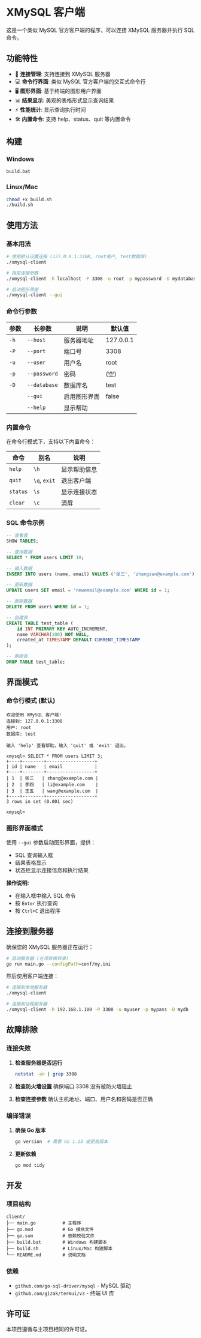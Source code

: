 # XMySQL 客户端

这是一个类似 MySQL 官方客户端的程序，可以连接 XMySQL 服务器并执行 SQL 命令。

## 功能特性

- 🔗 **连接管理**: 支持连接到 XMySQL 服务器
- 💻 **命令行界面**: 类似 MySQL 官方客户端的交互式命令行
- 🖥️ **图形界面**: 基于终端的图形用户界面
- 📊 **结果显示**: 美观的表格形式显示查询结果
- ⚡ **性能统计**: 显示查询执行时间
- 🛠️ **内置命令**: 支持 help、status、quit 等内置命令

## 构建

### Windows
```bash
build.bat
```

### Linux/Mac
```bash
chmod +x build.sh
./build.sh
```

## 使用方法

### 基本用法

```bash
# 使用默认设置连接 (127.0.0.1:3308, root用户, test数据库)
./xmysql-client

# 指定连接参数
./xmysql-client -h localhost -P 3308 -u root -p mypassword -D mydatabase

# 启动图形界面
./xmysql-client --gui
```

### 命令行参数

| 参数 | 长参数 | 说明 | 默认值 |
|------|--------|------|--------|
| `-h` | `--host` | 服务器地址 | 127.0.0.1 |
| `-P` | `--port` | 端口号 | 3308 |
| `-u` | `--user` | 用户名 | root |
| `-p` | `--password` | 密码 | (空) |
| `-D` | `--database` | 数据库名 | test |
| | `--gui` | 启用图形界面 | false |
| | `--help` | 显示帮助 | |

### 内置命令

在命令行模式下，支持以下内置命令：

| 命令 | 别名 | 说明 |
|------|------|------|
| `help` | `\h` | 显示帮助信息 |
| `quit` | `\q`, `exit` | 退出客户端 |
| `status` | `\s` | 显示连接状态 |
| `clear` | `\c` | 清屏 |

### SQL 命令示例

```sql
-- 查看表
SHOW TABLES;

-- 查询数据
SELECT * FROM users LIMIT 10;

-- 插入数据
INSERT INTO users (name, email) VALUES ('张三', 'zhangsan@example.com');

-- 更新数据
UPDATE users SET email = 'newemail@example.com' WHERE id = 1;

-- 删除数据
DELETE FROM users WHERE id = 1;

-- 创建表
CREATE TABLE test_table (
    id INT PRIMARY KEY AUTO_INCREMENT,
    name VARCHAR(100) NOT NULL,
    created_at TIMESTAMP DEFAULT CURRENT_TIMESTAMP
);

-- 删除表
DROP TABLE test_table;
```

## 界面模式

### 命令行模式 (默认)

```
欢迎使用 XMySQL 客户端!
连接到: 127.0.0.1:3308
用户: root
数据库: test

输入 'help' 查看帮助，输入 'quit' 或 'exit' 退出。

xmysql> SELECT * FROM users LIMIT 3;
+----+--------+------------------+
| id | name   | email            |
+----+--------+------------------+
| 1  | 张三   | zhang@example.com |
| 2  | 李四   | li@example.com    |
| 3  | 王五   | wang@example.com  |
+----+--------+------------------+
3 rows in set (0.001 sec)

xmysql> 
```

### 图形界面模式

使用 `--gui` 参数启动图形界面，提供：
- SQL 查询输入框
- 结果表格显示
- 状态栏显示连接信息和执行结果

**操作说明:**
- 在输入框中输入 SQL 命令
- 按 `Enter` 执行查询
- 按 `Ctrl+C` 退出程序

## 连接到服务器

确保您的 XMySQL 服务器正在运行：

```bash
# 启动服务器 (在项目根目录)
go run main.go --configPath=conf/my.ini
```

然后使用客户端连接：

```bash
# 连接到本地服务器
./xmysql-client

# 连接到远程服务器
./xmysql-client -h 192.168.1.100 -P 3308 -u myuser -p mypass -D mydb
```

## 故障排除

### 连接失败

1. **检查服务器是否运行**
   ```bash
   netstat -an | grep 3308
   ```

2. **检查防火墙设置**
   确保端口 3308 没有被防火墙阻止

3. **检查连接参数**
   确认主机地址、端口、用户名和密码是否正确

### 编译错误

1. **确保 Go 版本**
   ```bash
   go version  # 需要 Go 1.13 或更高版本
   ```

2. **更新依赖**
   ```bash
   go mod tidy
   ```

## 开发

### 项目结构

```
client/
├── main.go          # 主程序
├── go.mod           # Go 模块文件
├── go.sum           # 依赖校验文件
├── build.bat        # Windows 构建脚本
├── build.sh         # Linux/Mac 构建脚本
└── README.md        # 说明文档
```

### 依赖

- `github.com/go-sql-driver/mysql` - MySQL 驱动
- `github.com/gizak/termui/v3` - 终端 UI 库

## 许可证

本项目遵循与主项目相同的许可证。 